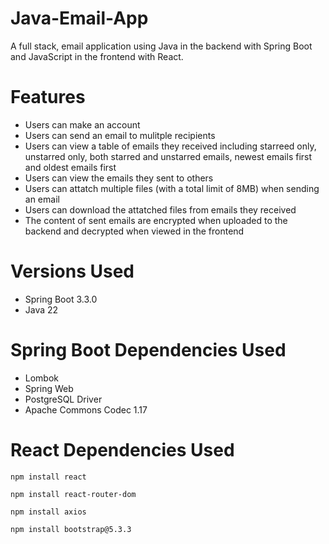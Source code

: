 # Java-Email-App
A full stack, email application using Java in the backend with Spring Boot and JavaScript in the frontend with React.

# Features
* Users can make an account
* Users can send an email to mulitple recipients
* Users can view a table of emails they received including starreed only, unstarred only, both starred and unstarred emails, newest emails first and oldest emails first
* Users can view the emails they sent to others
* Users can attatch multiple files (with a total limit of 8MB) when sending an email
* Users can download the attatched files from emails they received
* The content of sent emails are encrypted when uploaded to the backend and decrypted when viewed in the frontend

# Versions Used
* Spring Boot 3.3.0
* Java 22

# Spring Boot Dependencies Used
* Lombok
* Spring Web
* PostgreSQL Driver
* Apache Commons Codec 1.17

# React Dependencies Used
``` npm install react ```

``` npm install react-router-dom ```

``` npm install axios ```

``` npm install bootstrap@5.3.3  ```